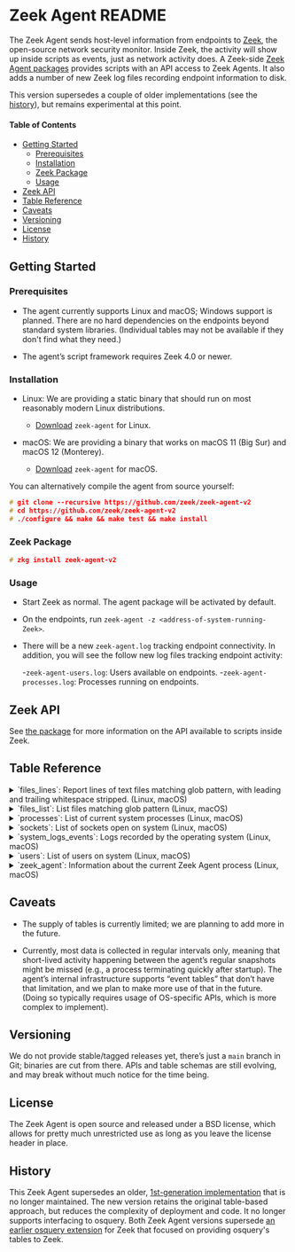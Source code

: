 # Zeek Agent README

The Zeek Agent sends host-level information from endpoints to
[Zeek](http://zeek.org), the open-source network security monitor.
Inside Zeek, the activity will show up inside scripts as events, just
as network activity does. A Zeek-side [Zeek Agent
packages](https://github.com/zeek-packages/zeek-agent-v2) provides
scripts with an API access to Zeek Agents. It also adds a number of
new Zeek log files recording endpoint information to disk.

This version supersedes a couple of older implementations (see the
[history](#history)), but remains experimental at this point.

<!-- begin table of contents -->

#### Table of Contents

- [Getting Started](#getting-started)
    - [Prerequisites](#prerequisites)
    - [Installation](#installation)
    - [Zeek Package](#zeek-package)
    - [Usage](#usage)
- [Zeek API](#zeek-api)
- [Table Reference](#table-reference)
- [Caveats](#caveats)
- [Versioning](#versioning)
- [License](#license)
- [History](#history)

<!-- end table of contents -->

## Getting Started

### Prerequisites

- The agent currently supports Linux and macOS; Windows support is
  planned. There are no hard dependencies on the endpoints beyond
  standard system libraries. (Individual tables may not be available
  if they don't find what they need.)

- The agent’s script framework requires Zeek 4.0 or newer.

### Installation

- Linux: We are providing a static binary that should run on most
  reasonably modern Linux distributions.
    - [Download](#) `zeek-agent` for Linux.

- macOS: We are providing a binary that works on macOS 11 (Big Sur) and macOS 12 (Monterey).
    - [Download](#) `zeek-agent` for macOS.

You can alternatively compile the agent from source yourself:

```c
# git clone --recursive https://github.com/zeek/zeek-agent-v2
# cd https://github.com/zeek/zeek-agent-v2
# ./configure && make && make test && make install
```

### Zeek Package

```c
# zkg install zeek-agent-v2
```

### Usage

- Start Zeek as normal. The agent package will be activated by
  default.

- On the endpoints, run `zeek-agent -z <address-of-system-running-Zeek>`.

- There will be a new `zeek-agent.log` tracking endpoint connectivity.
  In addition, you will see the follow new log files tracking endpoint
  activity:

    -`zeek-agent-users.log`: Users available on endpoints.
    -`zeek-agent-processes.log`: Processes running on endpoints.

## Zeek API

See [the package](https://github.com/zeek-packages/zeek-agent-v2) for
more information on the API available to scripts inside Zeek.

## Table Reference

<!-- begin table reference -->
<details>
<summary>`files_lines`: Report lines of text files matching glob pattern, with leading and trailing whitespace stripped. (Linux, macOS)</summary>

| Column | Type | Description
| --- | --- | --- |
| `path` | text |  |
| `line` | int |  |
| `data` | blob |  |
</details>

<details>
<summary>`files_list`: List files matching glob pattern (Linux, macOS)</summary>

| Column | Type | Description
| --- | --- | --- |
| `path` | text |  |
| `type` | text |  |
| `uid` | int |  |
| `gid` | int |  |
| `mode` | text |  |
| `mtime` | int |  |
| `size` | int |  |
</details>

<details>
<summary>`processes`: List of current system processes (Linux, macOS)</summary>

| Column | Type | Description
| --- | --- | --- |
| `name` | text | name of process |
| `pid` | int | process ID |
| `ppid` | int | parent's process ID |
| `uid` | int | effective user ID |
| `gid` | int | effective group ID |
| `ruid` | int | real user ID |
| `rgid` | int | real group ID |
| `priority` | int | process priority (higher is more) |
| `startup` | int | time process started |
| `vsize` | int | virtual memory size |
| `rsize` | int | resident memory size |
| `utime` | int | user CPU time |
| `stime` | int | system CPU time |
</details>

<details>
<summary>`sockets`: List of sockets open on system (Linux, macOS)</summary>

| Column | Type | Description
| --- | --- | --- |
| `pid` | int |  |
| `process` | text |  |
| `family` | text |  |
| `protocol` | int |  |
| `local_port` | int |  |
| `remote_port` | int |  |
| `local_addr` | text |  |
| `remote_addr` | text |  |
| `state` | text |  |
</details>

<details>
<summary>`system_logs_events`: Logs recorded by the operating system (Linux, macOS)</summary>

| Column | Type | Description
| --- | --- | --- |
| `time` | int | unix timestamp |
| `process` | text |  |
| `level` | text |  |
| `message` | text |  |
</details>

<details>
<summary>`users`: List of users on system (Linux, macOS)</summary>

| Column | Type | Description
| --- | --- | --- |
| `name` | text | short name |
| `full_name` | text | full name |
| `is_admin` | int | 1 if user has adminstrative privileges |
| `is_system` | int | 1 if user correponds to OS service |
| `uid` | int | user ID |
| `gid` | int | group ID |
| `home` | text | path to home directory |
| `shell` | text | path to default shell |
| `email` | text | email address |
</details>

<details>
<summary>`zeek_agent`: Information about the current Zeek Agent process (Linux, macOS)</summary>

| Column | Type | Description
| --- | --- | --- |
| `id` | text | unique agent ID |
| `instance` | text | unique ID for agent process instance |
| `hostname` | text |  |
| `address` | text |  |
| `platform` | text |  |
| `os_name` | text |  |
| `kernel_name` | text |  |
| `kernel_version` | text |  |
| `kernel_arch` | text |  |
| `agent_version` | int | agent version |
| `broker` | text | agent version |
| `uptime` | int | process uptime in seconds |
| `tables` | text | tables available to queries |
</details>

<!-- end table reference -->

## Caveats

- The supply of tables is currently limited; we are planning to add
  more in the future.

- Currently, most data is collected in regular intervals only, meaning
  that short-lived activity happening between the agent’s regular
  snapshots might be missed (e.g., a process terminating quickly after
  startup). The agent’s internal infrastructure supports “event
  tables” that don’t have that limitation, and we plan to make more
  use of that in the future. (Doing so typically requires usage of
  OS-specific APIs, which is more complex to implement).

## Versioning

We do not provide stable/tagged releases yet, there’s just a `main`
branch in Git; binaries are cut from there. APIs and table schemas are
still evolving, and may break without much notice for the time being.

## License

The Zeek Agent is open source and released under a BSD license, which
allows for pretty much unrestricted use as long as you leave the
license header in place.

## History

This Zeek Agent supersedes an older, [1st-generation
implementation](https://github.com/zeek/zeek-agent) that is no longer
maintained. The new version retains the original table-based approach,
but reduces the complexity of deployment and code. It no longer
supports interfacing to osquery. Both Zeek Agent versions supersede
[an earlier osquery extension](https://github.com/zeek/zeek-osquery)
for Zeek that focused on providing osquery's tables to Zeek.
